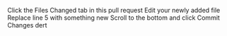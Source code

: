 Click the Files Changed tab in this pull request
Edit your newly added file
Replace line 5 with something new
Scroll to the bottom and click Commit Changes
dert

